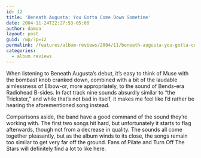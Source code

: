 ```yaml
---
id: 12
title: 'Beneath Augusta: You Gotta Come Down Sometime'
date: 2004-11-24T22:27:53-05:00
author: damon
layout: post
guid: /wp/?p=12
permalink: /features/album-reviews/2004/11/beneath-augusta-you-gotta-come-down-sometime/
categories:
  - album reviews
---
```

When listening to Beneath Augusta’s debut, it’s easy to think of Muse with the bombast knob cranked down, combined with a bit of the laudable aimlessness of Elbow-or, more appropriately, to the sound of Bends-era Radiohead B-sides. In fact track nine sounds absurdly similar to “the Trickster,” and while that’s not bad in itself, it makes me feel like I’d rather be hearing the aforementioned song instead.

Comparisons aside, the band have a good command of the sound they’re working with. The first two songs hit hard, but unfortunately it starts to flag afterwards, though not from a decrease in quality. The sounds all come together pleasantly, but as the album winds to its close, the songs remain too similar to get very far off the ground. Fans of Pilate and Turn Off The Stars will definitely find a lot to like here.